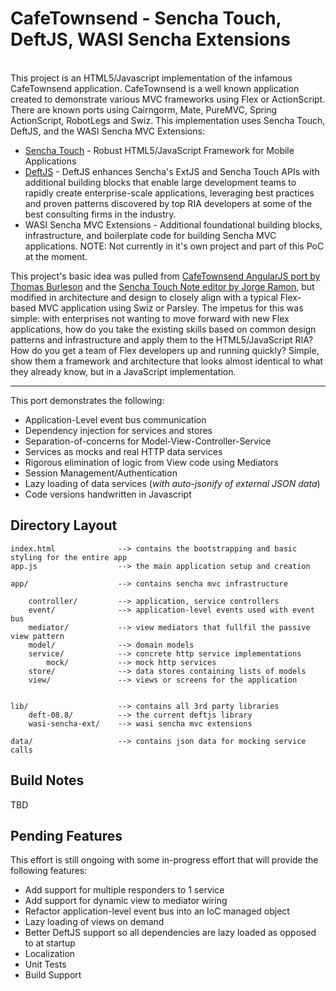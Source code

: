 # CafeTownsend - Sencha Touch, DeftJS, WASI Sencha Extensions

<br/>
This project is an HTML5/Javascript implementation of the infamous CafeTownsend application. CafeTownsend is a well known application created to demonstrate various MVC frameworks using Flex or ActionScript. There are known ports using Cairngorm, Mate, PureMVC, Spring ActionScript, RobotLegs and Swiz. This implementation uses Sencha Touch, DeftJS, and the WASI Sencha MVC Extensions:

*  [Sencha Touch](http://www.sencha.com/products/touch) - Robust HTML5/JavaScript Framework for Mobile Applications
*  [DeftJS](https://github.com/deftjs/) - DeftJS enhances Sencha's ExtJS and Sencha Touch APIs with additional building blocks that enable large development teams to rapidly create enterprise-scale applications, leveraging best practices and proven patterns discovered by top RIA developers at some of the best consulting firms in the industry.
*  WASI Sencha MVC Extensions - Additional foundational building blocks, infrastructure, and boilerplate code for building Sencha MVC applications. NOTE: Not currently in it's own project and part of this PoC at the moment.

This project's basic idea was pulled from [CafeTownsend AngularJS port by Thomas Burleson](https://github.com/ThomasBurleson/angularJS-CafeTownsend) and the [Sencha Touch Note editor by Jorge Ramon](http://miamicoder.com/2012/how-to-create-a-sencha-touch-2-app-part-5/), but modified in architecture and design to closely align with a typical Flex-based MVC application using Swiz or Parsley. The impetus for this was simple: with enterprises not wanting to move forward with new Flex applications, how do you take the existing skills based on common design patterns and infrastructure and apply them to the HTML5/JavaScript RIA? How do you get a team of Flex developers up and running quickly? Simple, show them a framework and architecture that looks almost identical to what they already know, but in a JavaScript implementation.

---

This port demonstrates the following:

*  Application-Level event bus communication
*  Dependency injection for services and stores
*  Separation-of-concerns for Model-View-Controller-Service
*  Services as mocks and real HTTP  data services
*  Rigorous elimination of logic from View code using Mediators
*  Session Management/Authentication
*  Lazy loading of data services (*with auto-jsonify of external JSON data*)
*  Code versions handwritten in Javascript


## Directory Layout

    index.html              --> contains the bootstrapping and basic styling for the entire app
    app.js                  --> the main application setup and creation

    app/                    --> contains sencha mvc infrastructure

        controller/         --> application, service controllers
        event/              --> application-level events used with event bus
        mediator/           --> view mediators that fullfil the passive view pattern
        model/              --> domain models
        service/            --> concrete http service implementations
            mock/           --> mock http services
        store/              --> data stores containing lists of models
        view/               --> views or screens for the application


    lib/                    --> contains all 3rd party libraries
        deft-08.8/          --> the current deftjs library
        wasi-sencha-ext/    --> wasi sencha mvc extensions

    data/                   --> contains json data for mocking service calls


## Build Notes

TBD

## Pending Features

This effort is still ongoing with some in-progress effort that will provide the following features:

*  Add support for multiple responders to 1 service
*  Add support for dynamic view to mediator wiring
*  Refactor application-level event bus into an IoC managed object
*  Lazy loading of views on demand
*  Better DeftJS support so all dependencies are lazy loaded as opposed to at startup
*  Localization
*  Unit Tests
*  Build Support
